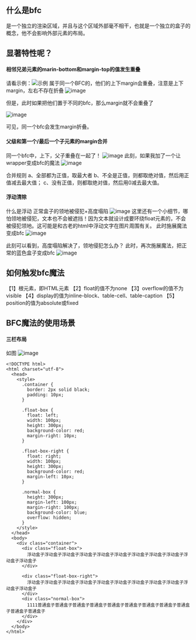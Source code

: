 ## 什么是bfc
是一个独立的渲染区域，并且与这个区域外部毫不相干，也就是一个独立的盒子的概念，他不会影响外部元素的布局。

## 显著特性呢？
#### 相邻兄弟元素的marin-bottom和margin-top的值发生重叠
请看示例：![示例](https://codesandbox.io/p/sandbox/competent-hermann-v5klst?file=%2Findex.html%3A23%2C11&layout=%257B%2522sidebarPanel%2522%253A%2522EXPLORER%2522%252C%2522rootPanelGroup%2522%253A%257B%2522direction%2522%253A%2522horizontal%2522%252C%2522contentType%2522%253A%2522UNKNOWN%2522%252C%2522type%2522%253A%2522PANEL_GROUP%2522%252C%2522id%2522%253A%2522ROOT_LAYOUT%2522%252C%2522panels%2522%253A%255B%257B%2522type%2522%253A%2522PANEL_GROUP%2522%252C%2522contentType%2522%253A%2522UNKNOWN%2522%252C%2522direction%2522%253A%2522vertical%2522%252C%2522id%2522%253A%2522clrh6vv9g00063b6kymf4kfke%2522%252C%2522sizes%2522%253A%255B100%252C0%255D%252C%2522panels%2522%253A%255B%257B%2522type%2522%253A%2522PANEL_GROUP%2522%252C%2522contentType%2522%253A%2522EDITOR%2522%252C%2522direction%2522%253A%2522horizontal%2522%252C%2522id%2522%253A%2522EDITOR%2522%252C%2522panels%2522%253A%255B%257B%2522type%2522%253A%2522PANEL%2522%252C%2522contentType%2522%253A%2522EDITOR%2522%252C%2522id%2522%253A%2522clrh6vv9f00023b6kigxnh3dg%2522%257D%255D%257D%252C%257B%2522type%2522%253A%2522PANEL_GROUP%2522%252C%2522contentType%2522%253A%2522SHELLS%2522%252C%2522direction%2522%253A%2522horizontal%2522%252C%2522id%2522%253A%2522SHELLS%2522%252C%2522panels%2522%253A%255B%257B%2522type%2522%253A%2522PANEL%2522%252C%2522contentType%2522%253A%2522SHELLS%2522%252C%2522id%2522%253A%2522clrh6vv9g00033b6kstnc5lc7%2522%257D%255D%252C%2522sizes%2522%253A%255B100%255D%257D%255D%257D%252C%257B%2522type%2522%253A%2522PANEL_GROUP%2522%252C%2522contentType%2522%253A%2522DEVTOOLS%2522%252C%2522direction%2522%253A%2522vertical%2522%252C%2522id%2522%253A%2522DEVTOOLS%2522%252C%2522panels%2522%253A%255B%257B%2522type%2522%253A%2522PANEL%2522%252C%2522contentType%2522%253A%2522DEVTOOLS%2522%252C%2522id%2522%253A%2522clrh6vv9g00053b6ktwau65h1%2522%257D%255D%252C%2522sizes%2522%253A%255B100%255D%257D%255D%252C%2522sizes%2522%253A%255B50%252C50%255D%257D%252C%2522tabbedPanels%2522%253A%257B%2522clrh6vv9f00023b6kigxnh3dg%2522%253A%257B%2522tabs%2522%253A%255B%257B%2522id%2522%253A%2522clrh6vv9e00013b6kcdtf5zl8%2522%252C%2522mode%2522%253A%2522permanent%2522%252C%2522type%2522%253A%2522FILE%2522%252C%2522filepath%2522%253A%2522%252Findex.html%2522%252C%2522state%2522%253A%2522IDLE%2522%252C%2522initialSelections%2522%253A%255B%257B%2522startLineNumber%2522%253A23%252C%2522startColumn%2522%253A11%252C%2522endLineNumber%2522%253A23%252C%2522endColumn%2522%253A11%257D%255D%257D%255D%252C%2522id%2522%253A%2522clrh6vv9f00023b6kigxnh3dg%2522%252C%2522activeTabId%2522%253A%2522clrh6vv9e00013b6kcdtf5zl8%2522%257D%252C%2522clrh6vv9g00053b6ktwau65h1%2522%253A%257B%2522tabs%2522%253A%255B%257B%2522id%2522%253A%2522clrh6vv9g00043b6krgtvxgtb%2522%252C%2522mode%2522%253A%2522permanent%2522%252C%2522type%2522%253A%2522UNASSIGNED_PORT%2522%252C%2522port%2522%253A0%252C%2522path%2522%253A%2522%252F%2522%257D%255D%252C%2522id%2522%253A%2522clrh6vv9g00053b6ktwau65h1%2522%252C%2522activeTabId%2522%253A%2522clrh6vv9g00043b6krgtvxgtb%2522%257D%252C%2522clrh6vv9g00033b6kstnc5lc7%2522%253A%257B%2522tabs%2522%253A%255B%255D%252C%2522id%2522%253A%2522clrh6vv9g00033b6kstnc5lc7%2522%257D%257D%252C%2522showDevtools%2522%253Atrue%252C%2522showShells%2522%253Afalse%252C%2522showSidebar%2522%253Atrue%252C%2522sidebarPanelSize%2522%253A15%257D) 
属于同一个BFC的，他们的上下margin会重叠，注意是上下margin，左右不存在折叠
![image](https://github.com/zenglincient/Front-End-Development-Notes/assets/18399043/461bcb10-4222-45af-b07d-9d5f6e732263)

但是，此时如果把他们置于不同的bfc，那么margin就不会重叠了

![image](https://github.com/zenglincient/Front-End-Development-Notes/assets/18399043/64a319e7-82d5-40a2-8074-8c387768cf4c)

可见，同一个bfc会发生margin折叠。

#### 父级和第一个/最后一个子元素的margin合并
同一个bfc中，上下，父子重叠在一起了！
![image](https://github.com/zenglincient/Front-End-Development-Notes/assets/18399043/a34ddefe-29fa-4b48-a8bc-707c88755a86)
此刻，如果我加了一个让wrapper变成bfc的魔法
![image](https://github.com/zenglincient/Front-End-Development-Notes/assets/18399043/aa8d8c9f-bfb8-47fc-a94e-5c6605482976)

合并规则
a、全部都为正值，取最大者
b、不全是正值，则都取绝对值，然后用正值减去最大值；
c、没有正值，则都取绝对值，然后用0减去最大值。

#### 浮动清除
什么是浮动
正常盒子的领地被侵犯+高度塌陷
![image](https://github.com/zenglincient/Front-End-Development-Notes/assets/18399043/9c6bdc55-4a22-4ff0-abb9-1367401678d0)
这里还有一个小细节，哪怕领地被侵犯，文本也不会被遮挡！因为文本就设计成要环绕float元素的，不会被侵犯领地。这可能是和古老的html中浮动文字在图片周围有关。
此时施展魔法变成bfc
![image](https://github.com/zenglincient/Front-End-Development-Notes/assets/18399043/9112d1c1-5dc7-4d52-8039-faa625c26edc)

此刻可以看到，高度塌陷解决了，领地侵犯怎么办？
此时，再次施展魔法，把正常的蓝色盒子变成bfc
![image](https://github.com/zenglincient/Front-End-Development-Notes/assets/18399043/55c55e6c-cd06-4d7d-a739-15a906d75c06)

## 如何触发bfc魔法
【1】根元素，即HTML元素
【2】float的值不为none
【3】overflow的值不为visible
【4】display的值为inline-block、table-cell、table-caption
【5】position的值为absolute或fixed

## BFC魔法的使用场景
#### 三栏布局
如图
![image](https://github.com/zenglincient/Front-End-Development-Notes/assets/18399043/cb75d737-5bec-4898-9383-bbee5df50035)

```
<!DOCTYPE html>
<html charset="utf-8">
  <head>
    <style>
      .container {
        border: 2px solid black;
        padding: 10px;
      }

      .float-box {
        float: left;
        width: 100px;
        height: 300px;
        background-color: red;
        margin-right: 10px;
      }

      .float-box-right {
        float: right;
        width: 100px;
        height: 300px;
        background-color: red;
        margin-left: 10px;
      }

      .normal-box {
        height: 300px;
        margin-left: 100px;
        margin-right: 100px;
        background-color: blue;
        overflow: hidden;
      }
    </style>
  </head>
  <body>
    <div class="container">
      <div class="float-box">
        浮动盒子浮动盒子浮动盒子浮动盒子浮动盒子浮动盒子浮动盒子浮动盒子浮动盒子浮动盒子浮动盒子
      </div>

      <div class="float-box-right">
        浮动盒子浮动盒子浮动盒子浮动盒子浮动盒子浮动盒子浮动盒子浮动盒子浮动盒子浮动盒子浮动盒子
      </div>
      <div class="normal-box">
        1111普通盒子普通盒子普通盒子普通盒子普通盒子普通盒子普通盒子普通盒子普通盒子普通盒子普通盒子
      </div>
    </div>
  </body>
</html>

```
